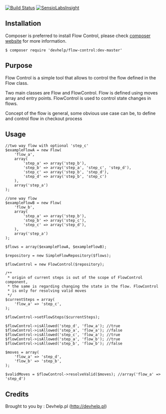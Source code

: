[![Build Status](https://travis-ci.org/devhelp/flow-control.png)](https://travis-ci.org/devhelp/flow-control) [![SensioLabsInsight](https://insight.sensiolabs.com/projects/cf024010-1a11-47c8-988a-bb0b8e2aac56/mini.png)](https://insight.sensiolabs.com/projects/cf024010-1a11-47c8-988a-bb0b8e2aac56)

## Installation

Composer is preferred to install Flow Control, please check [composer website](http://getcomposer.org) for more information.

```
$ composer require 'devhelp/flow-control:dev-master'
```

## Purpose

Flow Control is a simple tool that allows to control the flow defined in the Flow class.

Two main classes are Flow and FlowControl. Flow is defined using moves array and entry points.
FlowControl is used to control state changes in flows.

Concept of the flow is general, some obvious use case can be, to define and control flow in checkout process

## Usage

```
//two way flow with optional 'step_c'
$exampleFlowA = new Flow(
    'flow_a',
    array(
        'step_a' => array('step_b'),
        'step_b' => array('step_a', 'step_c', 'step_d'),
        'step_c' => array('step_b', 'step_d'),
        'step_d' => array('step_b', 'step_c')
    ),
    array('step_a')
);

//one way flow
$exampleFlowB = new Flow(
    'flow_b',
    array(
        'step_a' => array('step_b'),
        'step_b' => array('step_c'),
        'step_c' => array('step_d'),
    ),
    array('step_a')
);

$flows = array($exampleFlowA, $exampleFlowB);

$repository = new SimpleFlowRepository($flows);

$flowControl = new FlowControl($repository);

/**
 * origin of current steps is out of the scope of FlowControl component,
 * the same is regarding changing the state in the flow. FlowControl
 * is only for resolving valid moves
 */
$currentSteps = array(
    'flow_a' => 'step_c',
);

$flowControl->setFlowSteps($currentSteps);

$flowControl->isAllowed('step_d', 'flow_a'); //true
$flowControl->isAllowed('step_a', 'flow_a'); //false
$flowControl->isAllowed('step_c', 'flow_a'); //true
$flowControl->isAllowed('step_a', 'flow_b'); //true
$flowControl->isAllowed('step_b', 'flow_b'); //false

$moves = array(
    'flow_a' => 'step_d',
    'flow_b' => 'step_b',
);

$validMoves = $flowControl->resolveValid($moves); //array('flow_a' => 'step_d')
```

## Credits

Brought to you by : Devhelp.pl (http://devhelp.pl)